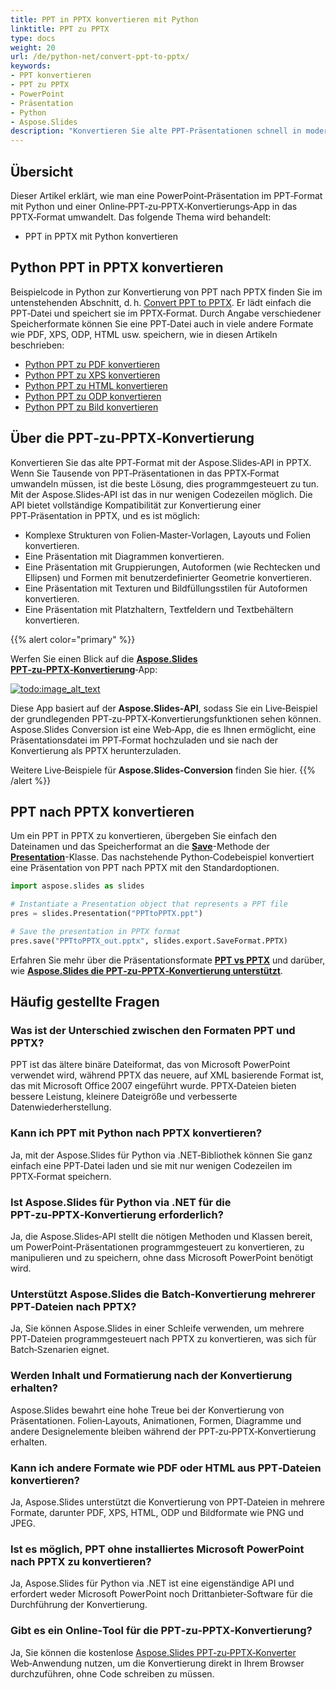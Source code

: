 ```yaml
---
title: PPT in PPTX konvertieren mit Python
linktitle: PPT zu PPTX
type: docs
weight: 20
url: /de/python-net/convert-ppt-to-pptx/
keywords:
- PPT konvertieren
- PPT zu PPTX
- PowerPoint
- Präsentation
- Python
- Aspose.Slides
description: "Konvertieren Sie alte PPT‑Präsentationen schnell in modernes PPTX mit Python und Aspose.Slides – klare Anleitung, kostenlose Code‑Beispiele, keine Abhängigkeit von Microsoft Office."
---
```


## **Übersicht**

Dieser Artikel erklärt, wie man eine PowerPoint‑Präsentation im PPT‑Format mit Python und einer Online‑PPT‑zu‑PPTX‑Konvertierungs‑App in das PPTX‑Format umwandelt. Das folgende Thema wird behandelt:

- PPT in PPTX mit Python konvertieren

## **Python PPT in PPTX konvertieren**

Beispielcode in Python zur Konvertierung von PPT nach PPTX finden Sie im untenstehenden Abschnitt, d. h. [Convert PPT to PPTX](#convert-ppt-to-pptx). Er lädt einfach die PPT‑Datei und speichert sie im PPTX‑Format. Durch Angabe verschiedener Speicherformate können Sie eine PPT‑Datei auch in viele andere Formate wie PDF, XPS, ODP, HTML usw. speichern, wie in diesen Artikeln beschrieben:

- [Python PPT zu PDF konvertieren](https://docs.aspose.com/slides/python-net/convert-powerpoint-to-pdf/)
- [Python PPT zu XPS konvertieren](https://docs.aspose.com/slides/python-net/convert-powerpoint-to-xps/)
- [Python PPT zu HTML konvertieren](https://docs.aspose.com/slides/python-net/convert-powerpoint-to-html/)
- [Python PPT zu ODP konvertieren](https://docs.aspose.com/slides/python-net/save-presentation/)
- [Python PPT zu Bild konvertieren](https://docs.aspose.com/slides/python-net/convert-powerpoint-to-png/)

## **Über die PPT‑zu‑PPTX‑Konvertierung**

Konvertieren Sie das alte PPT‑Format mit der Aspose.Slides‑API in PPTX. Wenn Sie Tausende von PPT‑Präsentationen in das PPTX‑Format umwandeln müssen, ist die beste Lösung, dies programmgesteuert zu tun. Mit der Aspose.Slides‑API ist das in nur wenigen Codezeilen möglich. Die API bietet vollständige Kompatibilität zur Konvertierung einer PPT‑Präsentation in PPTX, und es ist möglich:

- Komplexe Strukturen von Folien‑Master‑Vorlagen, Layouts und Folien konvertieren.
- Eine Präsentation mit Diagrammen konvertieren.
- Eine Präsentation mit Gruppierungen, Autoformen (wie Rechtecken und Ellipsen) und Formen mit benutzerdefinierter Geometrie konvertieren.
- Eine Präsentation mit Texturen und Bildfüllungsstilen für Autoformen konvertieren.
- Eine Präsentation mit Platzhaltern, Textfeldern und Textbehältern konvertieren.

{{% alert color="primary" %}}

Werfen Sie einen Blick auf die [**Aspose.Slides PPT‑zu‑PPTX‑Konvertierung**](https://products.aspose.app/slides/conversion/ppt-to-pptx)‑App:

[](https://products.aspose.app/slides/conversion/ppt-to-pptx)

[![todo:image_alt_text](ppt-to-pptx.png)](https://products.aspose.app/slides/conversion/ppt-to-pptx)

Diese App basiert auf der **Aspose.Slides‑API**, sodass Sie ein Live‑Beispiel der grundlegenden PPT‑zu‑PPTX‑Konvertierungsfunktionen sehen können. Aspose.Slides Conversion ist eine Web‑App, die es Ihnen ermöglicht, eine Präsentationsdatei im PPT‑Format hochzuladen und sie nach der Konvertierung als PPTX herunterzuladen.

Weitere Live‑Beispiele für **Aspose.Slides‑Conversion** finden Sie hier.
{{% /alert %}}

## **PPT nach PPTX konvertieren**

Um ein PPT in PPTX zu konvertieren, übergeben Sie einfach den Dateinamen und das Speicherformat an die [**Save**](https://reference.aspose.com/slides/python-net/aspose.slides/presentation/)-Methode der [**Presentation**](https://reference.aspose.com/slides/python-net/aspose.slides/presentation/)-Klasse. Das nachstehende Python‑Codebeispiel konvertiert eine Präsentation von PPT nach PPTX mit den Standardoptionen.

```python
import aspose.slides as slides

# Instantiate a Presentation object that represents a PPT file
pres = slides.Presentation("PPTtoPPTX.ppt")

# Save the presentation in PPTX format
pres.save("PPTtoPPTX_out.pptx", slides.export.SaveFormat.PPTX)
```

Erfahren Sie mehr über die Präsentationsformate [**PPT vs PPTX**](/slides/de/python-net/ppt-vs-pptx/) und darüber, wie [**Aspose.Slides die PPT‑zu‑PPTX‑Konvertierung unterstützt**](/slides/de/python-net/convert-ppt-to-pptx/).

## Häufig gestellte Fragen

### **Was ist der Unterschied zwischen den Formaten PPT und PPTX?**

PPT ist das ältere binäre Dateiformat, das von Microsoft PowerPoint verwendet wird, während PPTX das neuere, auf XML basierende Format ist, das mit Microsoft Office 2007 eingeführt wurde. PPTX‑Dateien bieten bessere Leistung, kleinere Dateigröße und verbesserte Datenwiederherstellung.

### **Kann ich PPT mit Python nach PPTX konvertieren?**

Ja, mit der Aspose.Slides für Python via .NET‑Bibliothek können Sie ganz einfach eine PPT‑Datei laden und sie mit nur wenigen Codezeilen im PPTX‑Format speichern.

### **Ist Aspose.Slides für Python via .NET für die PPT‑zu‑PPTX‑Konvertierung erforderlich?**

Ja, die Aspose.Slides‑API stellt die nötigen Methoden und Klassen bereit, um PowerPoint‑Präsentationen programmgesteuert zu konvertieren, zu manipulieren und zu speichern, ohne dass Microsoft PowerPoint benötigt wird.

### **Unterstützt Aspose.Slides die Batch‑Konvertierung mehrerer PPT‑Dateien nach PPTX?**

Ja, Sie können Aspose.Slides in einer Schleife verwenden, um mehrere PPT‑Dateien programmgesteuert nach PPTX zu konvertieren, was sich für Batch‑Szenarien eignet.

### **Werden Inhalt und Formatierung nach der Konvertierung erhalten?**

Aspose.Slides bewahrt eine hohe Treue bei der Konvertierung von Präsentationen. Folien‑Layouts, Animationen, Formen, Diagramme und andere Designelemente bleiben während der PPT‑zu‑PPTX‑Konvertierung erhalten.

### **Kann ich andere Formate wie PDF oder HTML aus PPT‑Dateien konvertieren?**

Ja, Aspose.Slides unterstützt die Konvertierung von PPT‑Dateien in mehrere Formate, darunter PDF, XPS, HTML, ODP und Bildformate wie PNG und JPEG.

### **Ist es möglich, PPT ohne installiertes Microsoft PowerPoint nach PPTX zu konvertieren?**

Ja, Aspose.Slides für Python via .NET ist eine eigenständige API und erfordert weder Microsoft PowerPoint noch Drittanbieter‑Software für die Durchführung der Konvertierung.

### **Gibt es ein Online‑Tool für die PPT‑zu‑PPTX‑Konvertierung?**

Ja, Sie können die kostenlose [Aspose.Slides PPT‑zu‑PPTX‑Konverter](https://products.aspose.app/slides/conversion/ppt-to-pptx) Web‑Anwendung nutzen, um die Konvertierung direkt in Ihrem Browser durchzuführen, ohne Code schreiben zu müssen.